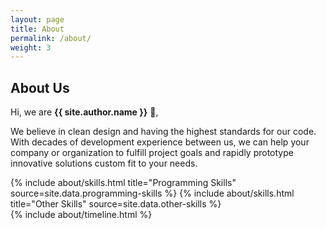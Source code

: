 ```yaml
---
layout: page
title: About
permalink: /about/
weight: 3
---
```


## **About Us**

Hi, we are **{{ site.author.name }}** :wave:,<br>

We believe in clean design and having the highest standards for our code. With decades of development experience between us, we can help your company or organization to fulfill project goals and rapidly prototype innovative solutions custom fit to your needs.

<div class="row">
{% include about/skills.html title="Programming Skills" source=site.data.programming-skills %}
{% include about/skills.html title="Other Skills" source=site.data.other-skills %}
</div>

<div class="row">
{% include about/timeline.html %}
</div>
